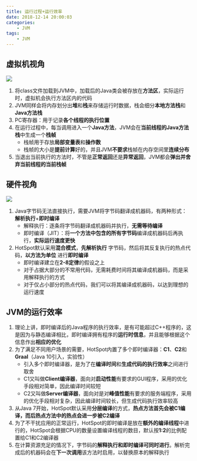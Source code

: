 ```yaml
---
title: 运行过程+运行效率
date: 2018-12-14 20:00:03
categories:
    - JVM
tags:
    - JVM
---
```


## 虚拟机视角
<img src="https://jvm-1253868755.cos.ap-guangzhou.myqcloud.com/basic/jvm-basic-jvm-vision.png" />

1. 将class文件加载到JVM中，加载后的Java类会被存放在**方法区**，实际运行时，虚拟机会执行方法区内的代码
2. JVM同样会将内存划分出**堆**和**栈**来存储运行时数据，栈会细分**本地方法栈**和**Java方法栈**
3. PC寄存器：用于记录**各个线程的执行位置**
4. 在运行过程中，每当调用进入一个**Java方法**，JVM会在**当前线程的Java方法栈**中生成一个**栈帧**
    - 栈帧用于存放**局部变量表**和**操作数**
    - 栈帧的大小是**提前计算**好的，并且JVM**不要求**栈帧在内存空间里**连续分布**
5. 当退出当前执行的方法时，不管是**正常返回**还是**异常返回**，JVM都会**弹出并舍弃当前线程的当前栈帧**

<!-- more -->

## 硬件视角
<img src="https://jvm-1253868755.cos.ap-guangzhou.myqcloud.com/basic/jvm-basic-hardware-vision.png" />

1. Java字节码无法直接执行，需要JVM将字节码翻译成机器码，有两种形式：**解析执行**+**即时编译**
    - 解释执行：逐条将字节码翻译成机器码并执行，**无需等待编译**
    - 即时编译（JIT）：将**一个方法中包含的所有字节码**编译成机器码后再执行，**实际运行速度更快**
2. HotSpot默认采用**混合模式**，**先解析执行** 字节码，然后将其反复执行的热点代码，**以方法为单位** 进行**即时编译**
    - 即时编译建立在**2-8定律**的假设之上
    - 对于占据大部分的不常用代码，无需耗费时间将其编译成机器码，而是采用解释执行的方式
    - 对于仅占小部分的热点代码，我们可以将其编译成机器码，以达到理想的运行速度

## JVM的运行效率
1. 理论上讲，即时编译后的Java程序的执行效率，是有可能超过C++程序的，这是因为与静态编译相比，即时编译拥有程序的**运行时信息**，并且能够根据这个信息作出**相应的优化**
2. 为了满足不同用户场景的需要，HotSpot内置了多个即时编译器：**C1**、**C2**和**Graal**（Java 10引入，实验性）
    - 引入多个即时编译器，是为了在**编译时间**和**生成代码的执行效率**之间进行取舍
    - C1又叫做**Client编译器**，面向对**启动性能**有要求的GUI程序，采用的优化手段相对简单，因此编译时间较短
    - C2又叫做**Server编译器**，面向对是对**峰值性能**有要求的服务端程序，采用的优化手段相对复杂，因此编译时间较长，但生成代码执行效率较高
3. 从Java 7开始，HotSpot默认采用**分层编译**的方式，**热点方法首先会被C1编译，而后热点方法中的热点会进一步被C2编译**
4. 为了不干扰应用的正常运行，HotSpot的即时编译是放在**额外的编译线程**中进行的，HotSpot会根据CPU的数量设置编译线程的数目，默认按**1:2**的比例配置给C1和C2编译器
5. 在计算资源充足的情况下，字节码的**解释执行和即时编译可同时进行**。解析完成后的机器码会在**下一次调用**该方法时启用，以替换原本的解释执行

<!-- indicate-the-source -->
